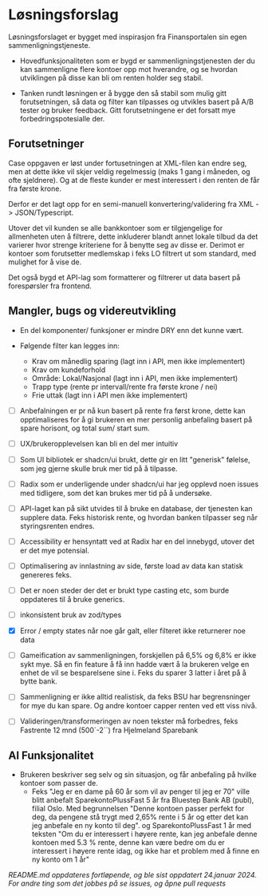 # Løsningsforslag

Løsningsforslaget er bygget med inspirasjon fra Finansportalen sin egen sammenligningstjeneste.

- Hovedfunksjonaliteten som er bygd er sammenligningstjenesten der du kan sammenligne flere kontoer opp mot hverandre, og se hvordan utviklingen på disse kan bli om renten holder seg stabil.

- Tanken rundt løsningen er å bygge den så stabil som mulig gitt forutsetningen, så data og filter kan tilpasses og utvikles basert på A/B tester og bruker feedback. Gitt forutsetningene er det forsatt mye forbedringspotesialle der.

## Forutsetninger

Case oppgaven er løst under fortusetningen at XML-filen kan endre seg, men at dette ikke vil skjer veldig regelmessig (maks 1 gang i måneden, og ofte sjeldnere). Og at de fleste kunder er mest interessert i den renten de får fra første krone.

Derfor er det lagt opp for en semi-manuell konvertering/validering fra XML -> JSON/Typescript.

Utover det vil kunden se alle bankkontoer som er tilgjengelige for allmenheten uten å filtrere, dette inkluderer blandt annet lokale tilbud da det varierer hvor strenge kriteriene for å benytte seg av disse er. Derimot er kontoer som forutsetter medlemskap i feks LO filtrert ut som standard, med mulighet for å vise de.

Det også bygd et API-lag som formatterer og filtrerer ut data basert på forespørsler fra frontend.

## Mangler, bugs og videreutvikling

- En del komponenter/ funksjoner er mindre DRY enn det kunne vært.
- Følgende filter kan legges inn:

  - Krav om månedlig sparing (lagt inn i API, men ikke implementert)
  - Krav om kundeforhold
  - Område: Lokal/Nasjonal (lagt inn i API, men ikke implementert)
  - Trapp type (rente pr intervall/rente fra første krone / nei)
  - Frie uttak (lagt inn i API men ikke implementert)

- [ ] Anbefalningen er pr nå kun basert på rente fra først krone, dette kan opptimaliseres for å gi brukeren en mer personlig anbefaling basert på spare horisont, og total sum/ start sum.
- [ ] UX/brukeropplevelsen kan bli en del mer intuitiv
- [ ] Som UI bibliotek er shadcn/ui brukt, dette gir en litt "generisk" følelse, som jeg gjerne skulle bruk mer tid på å tilpasse.
- [ ] Radix som er underligende under shadcn/ui har jeg opplevd noen issues med tidligere, som det kan brukes mer tid på å undersøke.
- [ ] API-laget kan på sikt utvides til å bruke en database, der tjenesten kan supplere data. Feks historisk rente, og hvordan banken tilpasser seg når styringsrenten endres.
- [ ] Accessibility er hensyntatt ved at Radix har en del innebygd, utover det er det mye potensial.
- [ ] Optimalisering av innlastning av side, første load av data kan statisk genereres feks.
- [ ] Det er noen steder der det er brukt type casting etc, som burde oppdateres til å bruke generics.
- [ ] inkonsistent bruk av zod/types
- [x] Error / empty states når noe går galt, eller filteret ikke returnerer noe data

- [ ] Gameification av sammenligningen, forskjellen på 6,5% og 6,8% er ikke sykt mye. Så en fin feature å få inn hadde vært å la brukeren velge en enhet de vil se besparelsene sine i. Feks du sparer 3 latter i året på å bytte bank.
- [ ] Sammenligning er ikke alltid realistisk, da feks BSU har begrensninger for mye du kan spare. Og andre kontoer capper renten ved ett viss nivå.
- [ ] Valideringen/transformeringen av noen tekster må forbedres, feks Fastrente 12 mnd (500`-2``) fra Hjelmeland Sparebank

## AI Funksjonalitet

- Brukeren beskriver seg selv og sin situasjon, og får anbefaling på hvilke kontoer som passer de.
  - Feks "Jeg er en dame på 60 år som vil av penger til jeg er 70" ville blitt anbefalt SparekontoPlussFast 5 år fra Bluestep Bank AB (publ), filial Oslo. Med begrunnelsen "Denne kontoen passer perfekt for deg, da pengene stå trygt med 2,65% rente i 5 år og etter det kan jeg anbefale en ny konto til deg". og SparekontoPlussFast 1 år med teksten "Om du er interessert i høyere rente, kan jeg anbefale denne kontoen med 5.3 % rente, denne kan være bedre om du er interessert i høyere rente idag, og ikke har et problem med å finne en ny konto om 1 år"

_README.md oppdateres fortløpende, og ble sist oppdatert 24.januar 2024. For andre ting som det jobbes på se issues, og åpne pull requests_
